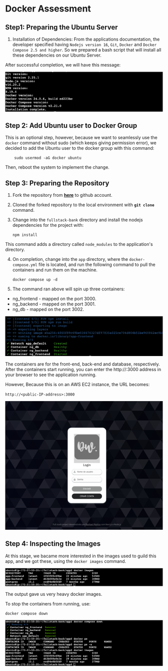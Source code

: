# Docker Assessment

## **Step1: Preparing the Ubuntu Server**
1. Installation of Dependencies: From the applications documentation, the developer specified having `Nodejs version 16`, `Git`, `Docker` and `Docker Compose 2.5 and higher`. So we prepared a bash script that will install all these dependencies on our Ubuntu Server.

After successful completion, we will have this message:

![installation-complete-message](images/install-complete.png "installation-complete-message")

## **Step 2: Add Ubuntu user to Docker Group**

This is an optional step, however, because we want to seamlessly use the `docker` command without sudo (which keeps giving permission error), we decided to add the Ubuntu user to the docker group with this command:

```
    sudo usermod -aG docker ubuntu
```

Then, reboot the system to implement the change.

## **Step 3: Preparing the Repository**

1. Fork the repository from **[here](https://github.com/jaiswaladi246/fullstack-bank)** to github account.
2. Cloned the forked repository to the local environment with **`git clone`** command.
3. Change into the `fullstack-bank` directory and install the nodejs dependencies for the project with:

    ```
    npm install
    ```

This command adds a directory called `node_modules` to the application's directory.

4. On completion, change into the `app` directory, where the `docker-compose.yml` file is located, and run the following command to pull the containers and run them on the machine.

    ```
    docker compose up -d
    ```

5. The command ran above will spin up three containers:

- ng_frontend - mapped on the port 3000.
- ng_backend - mapped on the port 3001.
- ng_db - mapped on the port 3002.

![docker-compose-output](images/docker-compose.png "docker-compose-output")
  
The containers are for the front-end, back-end and database, respectively. After the containers start running, you can enter the http://<localhost>:3000 address in your browser to see the application running.

However, Because this is on an AWS EC2 instance, the URL becomes:

`http://<public-IP-address>:3000`

![app](images/app.png "app-frontend")


## Step 4: Inspecting the Images  

At this stage, we bacame more interested in the images used to guild this app, and we got these, using the `docker images` command.

![docker-images](images/docker-images.png "docker-images")

The output gave us very heavy docker images.

To stop the containers from running, use:

```
docker compose down
```
![docker-compose-down](images/docker-compose-down.png "docker-compose-down")










